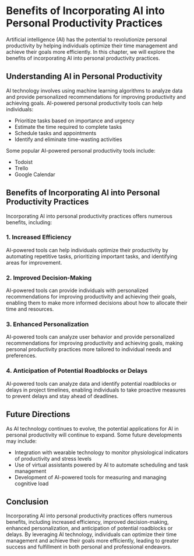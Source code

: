 Benefits of Incorporating AI into Personal Productivity Practices
==========================================================================================================================

Artificial intelligence (AI) has the potential to revolutionize personal productivity by helping individuals optimize their time management and achieve their goals more efficiently. In this chapter, we will explore the benefits of incorporating AI into personal productivity practices.

Understanding AI in Personal Productivity
-----------------------------------------

AI technology involves using machine learning algorithms to analyze data and provide personalized recommendations for improving productivity and achieving goals. AI-powered personal productivity tools can help individuals:

* Prioritize tasks based on importance and urgency
* Estimate the time required to complete tasks
* Schedule tasks and appointments
* Identify and eliminate time-wasting activities

Some popular AI-powered personal productivity tools include:

* Todoist
* Trello
* Google Calendar

Benefits of Incorporating AI into Personal Productivity Practices
-----------------------------------------------------------------

Incorporating AI into personal productivity practices offers numerous benefits, including:

### 1. Increased Efficiency

AI-powered tools can help individuals optimize their productivity by automating repetitive tasks, prioritizing important tasks, and identifying areas for improvement.

### 2. Improved Decision-Making

AI-powered tools can provide individuals with personalized recommendations for improving productivity and achieving their goals, enabling them to make more informed decisions about how to allocate their time and resources.

### 3. Enhanced Personalization

AI-powered tools can analyze user behavior and provide personalized recommendations for improving productivity and achieving goals, making personal productivity practices more tailored to individual needs and preferences.

### 4. Anticipation of Potential Roadblocks or Delays

AI-powered tools can analyze data and identify potential roadblocks or delays in project timelines, enabling individuals to take proactive measures to prevent delays and stay ahead of deadlines.

Future Directions
-----------------

As AI technology continues to evolve, the potential applications for AI in personal productivity will continue to expand. Some future developments may include:

* Integration with wearable technology to monitor physiological indicators of productivity and stress levels
* Use of virtual assistants powered by AI to automate scheduling and task management
* Development of AI-powered tools for measuring and managing cognitive load

Conclusion
----------

Incorporating AI into personal productivity practices offers numerous benefits, including increased efficiency, improved decision-making, enhanced personalization, and anticipation of potential roadblocks or delays. By leveraging AI technology, individuals can optimize their time management and achieve their goals more efficiently, leading to greater success and fulfillment in both personal and professional endeavors.

